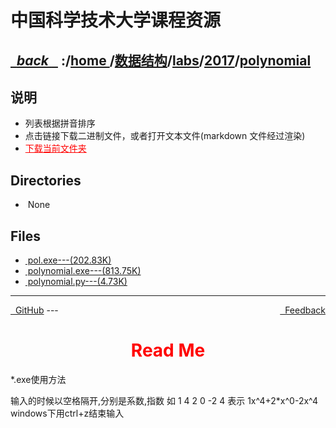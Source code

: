 
<!--
<head>
    <meta http-equiv="content-type" content="text/html; charset=utf-8">
    <title> 中国科学技术大学课程资源</title>
</head>
-->
# 中国科学技术大学课程资源

<div>
  <h2>
    <a href="../index.html">&nbsp;&nbsp;<i class="fa fa-level-up">back </i>&nbsp;&nbsp;</a>
    :/<a href="../../../../index.html">home <i class="fa fa-home"></i></a>/<a href="../../../index.html">数据结构</a>/<a href="../../index.html">labs</a>/<a href="../index.html">2017</a>/<a href="index.html">polynomial</a>
  </h2>
</div>

## 说明
- 列表根据拼音排序
- 点击链接下载二进制文件，或者打开文本文件(markdown 文件经过渲染)
- <a href="http://downgit.zhoudaxiaa.com/#/home?url=https://github.com/USTC-Resource/USTC-Course/tree/master/数据结构/labs/2017/polynomial" style="color:red;text-decoration:underline;" target="_black">下载当前文件夹</a>

## Directories
<ul><li><i class="fa fa-meh-o"></i>&nbsp;None</li></ul>

## Files
<ul><li><a href="https://raw.githubusercontent.com/USTC-Resource/USTC-Course/master/数据结构/labs/2017/polynomial/pol.exe"><i class="fa fa-pencil-square-o"></i>&nbsp;pol.exe---(202.83K)</a></li>
<li><a href="https://raw.githubusercontent.com/USTC-Resource/USTC-Course/master/数据结构/labs/2017/polynomial/polynomial.exe"><i class="fa fa-pencil-square-o"></i>&nbsp;polynomial.exe---(813.75K)</a></li>
<li><a href="https://raw.githubusercontent.com/USTC-Resource/USTC-Course/master/数据结构/labs/2017/polynomial/polynomial.py"><i class="fa fa-file-code-o"></i>&nbsp;polynomial.py---(4.73K)</a></li></ul>

---
<div style="text-decration:underline;display:inline">
  <a href="https://github.com/USTC-Resource/USTC-Course.git" target="_blank" rel="external"><i class="fa fa-github"></i>&nbsp; GitHub</a>
  <a href="mailto:&#122;huheqin1@gmail?subject=反馈与建议" style="float:right" target="_blank" rel="external"><i class="fa fa-envelope"></i>&nbsp; Feedback</a>
</div>
---

<h1 style="color:red;text-align:center;">Read Me</h1>

<p>*.exe使用方法</p>
<p>输入的时候以空格隔开,分别是系数,指数
如 1 4 2 0 -2 4 表示 1x^4+2*x^0-2x^4
windows下用ctrl+z结束输入</p>
